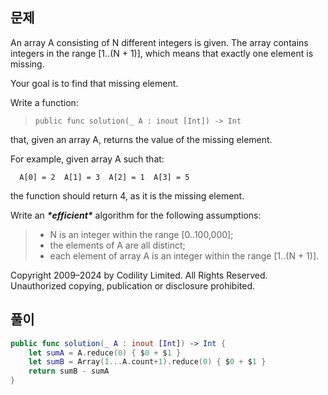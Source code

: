 ## 문제

An array A consisting of N different integers is given. The array contains integers in the range [1..(N + 1)], which means that exactly one element is missing.

Your goal is to find that missing element.

Write a function:

> ```
> public func solution(_ A : inout [Int]) -> Int
> ```

that, given an array A, returns the value of the missing element.

For example, given array A such that:

```
  A[0] = 2  A[1] = 3  A[2] = 1  A[3] = 5
```

the function should return 4, as it is the missing element.

Write an ***\*efficient\**** algorithm for the following assumptions:

> - N is an integer within the range [0..100,000];
> - the elements of A are all distinct;
> - each element of array A is an integer within the range [1..(N + 1)].

Copyright 2009–2024 by Codility Limited. All Rights Reserved. Unauthorized copying, publication or disclosure prohibited.

## 풀이

```swift
public func solution(_ A : inout [Int]) -> Int {
    let sumA = A.reduce(0) { $0 + $1 }
    let sumB = Array(1...A.count+1).reduce(0) { $0 + $1 }
    return sumB - sumA
}
```

